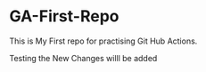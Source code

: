 # GA-First-Repo
This is My First repo for practising Git Hub Actions.


Testing the New Changes willl be added

